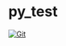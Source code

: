 # py_test

[![Git](https://app.soluble.cloud/api/v1/public/badges/db25c2f6-a3bf-408f-8364-bb04a7fce1dd.svg?orgId=560723739106)](https://app.soluble.cloud/repos/details/github.com/bhuvi11/py_test?orgId=560723739106)  

